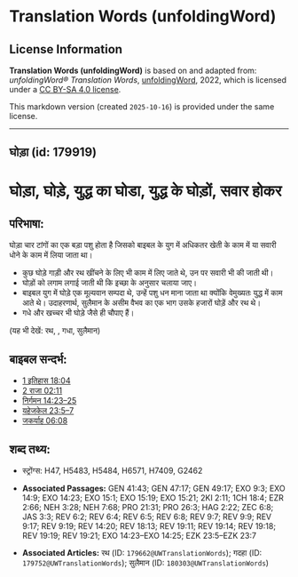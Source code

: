 # Translation Words (unfoldingWord)

## License Information

**Translation Words (unfoldingWord)** is based on and adapted from: _unfoldingWord® Translation Words_, [unfoldingWord](https://unfoldingword.org/utw), 2022, which is licensed under a [CC BY-SA 4.0 license](https://creativecommons.org/licenses/by-sa/4.0/legalcode.en).

This markdown version (created `2025-10-16`) is provided under the same license.



--------------------------------

## घोड़ा (id: 179919)

घोड़ा, घोड़े, युद्ध का घोडा, युद्ध के घोड़ों, सवार होकर
=======================================================

परिभाषा:
--------

घोड़ा चार टांगों का एक बड़ा पशु होता है जिसको बाइबल के युग में अधिकतर खेती के काम में या सवारी धोने के काम में लिया जाता था।

* कुछ घोड़े गाड़ी और रथ खींचने के लिए भी काम में लिए जाते थे, उन पर सवारी भी की जाती थी।
* घोड़ों को लगाम लगाई जाती थी कि इच्छा के अनुसार चलाया जाए।
* बाइबल युग में घोड़े एक मूल्यवान सम्पदा थे, उन्हें पशु धन माना जाता था क्योंकि वेमुख्यतः युद्ध में काम आते थे। उदाहरणार्थ, सुलैमान के असीम वैभव का एक भाग उसके हजारों घोड़ें और रथ थे।
* गधे और खच्चर भी घोड़े जैसे ही चौपाए हैं।

(यह भी देखें: रथ, , गधा, सुलैमान)

बाइबल सन्दर्भ:
--------------

* [1 इतिहास 18:04](https://ref.ly/1Chr0:0)
* [2 राजा 02:11](https://ref.ly/2Kgs0:0)
* [निर्गमन 14:23–25](https://ref.ly/Exod14:23-Exod14:25)
* [यहेजकेल 23:5–7](https://ref.ly/Ezek23:5-Ezek23:7)
* [जकर्याह 06:08](https://ref.ly/Zech6:8)

शब्द तथ्य:
----------

* स्ट्रोंग्स: H47, H5483, H5484, H6571, H7409, G2462

* **Associated Passages:** GEN 41:43; GEN 47:17; GEN 49:17; EXO 9:3; EXO 14:9; EXO 14:23; EXO 15:1; EXO 15:19; EXO 15:21; 2KI 2:11; 1CH 18:4; EZR 2:66; NEH 3:28; NEH 7:68; PRO 21:31; PRO 26:3; HAG 2:22; ZEC 6:8; JAS 3:3; REV 6:2; REV 6:4; REV 6:5; REV 6:8; REV 9:7; REV 9:9; REV 9:17; REV 9:19; REV 14:20; REV 18:13; REV 19:11; REV 19:14; REV 19:18; REV 19:19; REV 19:21; EXO 14:23–EXO 14:25; EZK 23:5–EZK 23:7
* **Associated Articles:** रथ (ID: `179662@UWTranslationWords`); गदहा (ID: `179752@UWTranslationWords`); सुलैमान (ID: `180303@UWTranslationWords`)

